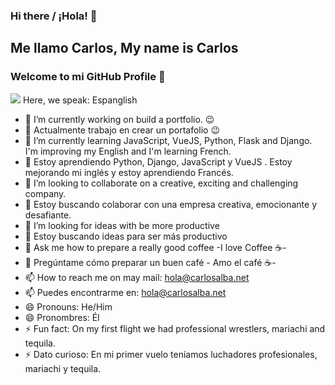 ### Hi there / ¡Hola! 👋
## Me llamo Carlos, My name is Carlos 
### Welcome to mi GitHub Profile 👋

![](https://lh3.googleusercontent.com/-6PIgB0mt42LA5NZhsWmV50MVS9IpPeuPxv84Xld8u3yF4MEc4zcehgKhY_9GW7LkiG9WAIsYTKQ5kknECDCbECPIrYSkf2k-5ICAW-7qUBVI5JyHDxJnF1JrzBDGRltK1-S5-Jm)
Here, we speak: Espanglish

- 🔭 I’m currently working on build a portfolio. 😉
- 🔭 Actualmente trabajo en crear un portafolio 😉
- 🌱 I’m currently learning JavaScript, VueJS, Python, Flask and Django. I'm improving my English and I'm learning French.
- 🌱 Estoy aprendiendo Python, Django, JavaScript y VueJS . Estoy mejorando mi inglés y estoy aprendiendo Francés.
- 👯 I’m looking to collaborate on a creative, exciting and challenging company.
- 👯 Estoy buscando colaborar con una empresa creativa, emocionante y desafiante. 
- 🤔 I’m looking for ideas with be more productive
- 🤔 Estoy buscando ideas para ser más productivo
- 💬 Ask me how to prepare a really good coffee -I love Coffee ☕-
- 💬 Pregúntame cómo preparar un buen café  - Amo el café ☕-
- 📫 How to reach me on may mail: hola@carlosalba.net 
- 📫 Puedes encontrarme en: hola@carlosalba.net 
- 😄 Pronouns: He/Him 
- 😄 Pronombres: Él
- ⚡ Fun fact: On my first flight we had professional wrestlers, mariachi and tequila.
- ⚡ Dato curioso: En mi primer vuelo teníamos luchadores profesionales, mariachi y tequila.
